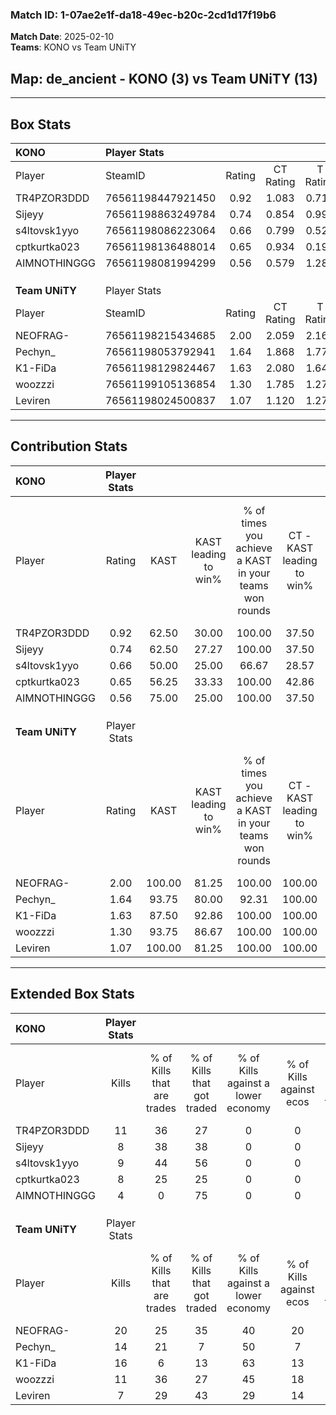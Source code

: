 ### Match ID: 1-07ae2e1f-da18-49ec-b20c-2cd1d17f19b6  
**Match Date**: 2025-02-10  
**Teams**: KONO vs Team UNiTY  

## **Map**: de_ancient - KONO (3) vs Team UNiTY (13)  
---  

## Box Stats  

| **KONO**       | Player Stats      |        |           |          |        |       |       |         |        |      |     |
| :- | :- | :-: | :-: | :-: | :-: | :-: | :-: | :-: | :-: | :-: | :-: |
| Player         | SteamID           | Rating | CT Rating | T Rating |  KAST  |  ADR  | Kills | Assists | Deaths | K/D  | HS% |
| TR4PZOR3DDD    | 76561198447921450 |  0.92  |   1.083   |  0.713   | 62.50  | 79.3  |  11   |    4    |   14   | 0.79 | 54  |
| Sijeyy         | 76561198863249784 |  0.74  |   0.854   |  0.991   | 62.50  | 67.5  |   8   |    1    |   13   | 0.62 | 25  |
| s4ltovsk1yyo   | 76561198086223064 |  0.66  |   0.799   |  0.523   | 50.00  | 52.9  |   9   |    2    |   13   | 0.69 | 44  |
| cptkurtka023   | 76561198136488014 |  0.65  |   0.934   |  0.196   | 56.25  | 58.3  |   8   |    4    |   14   | 0.57 | 62  |
| AIMNOTHINGGG   | 76561198081994299 |  0.56  |   0.579   |  1.284   | 75.00  | 60.2  |   4   |    6    |   15   | 0.27 |  0  |
|                |                   |        |           |          |        |       |       |         |        |      |     |
|                |                   |        |           |          |        |       |       |         |        |      |     |
|                |                   |        |           |          |        |       |       |         |        |      |     |
| **Team UNiTY** | Player Stats      |        |           |          |        |       |       |         |        |      |     |
| Player         | SteamID           | Rating | CT Rating | T Rating |  KAST  |  ADR  | Kills | Assists | Deaths | K/D  | HS% |
| NEOFRAG-       | 76561198215434685 |  2.00  |   2.059   |  2.166   | 100.00 | 134.4 |  20   |    5    |   10   | 2.00 | 80  |
| Pechyn_        | 76561198053792941 |  1.64  |   1.868   |  1.777   | 93.75  | 107.3 |  14   |    5    |   7    | 2.00 | 92  |
| K1-FiDa        | 76561198129824467 |  1.63  |   2.080   |  1.641   | 87.50  | 90.8  |  16   |    2    |   7    | 2.29 | 43  |
| woozzzi        | 76561199105136854 |  1.30  |   1.785   |  1.271   | 93.75  | 68.6  |  11   |    1    |   8    | 1.38 | 54  |
| Leviren        | 76561198024500837 |  1.07  |   1.120   |  1.277   | 100.00 | 51.3  |   7   |    6    |   9    | 0.78 | 57  |
---  

## Contribution Stats  

| **KONO**       | Player Stats |        |                      |                                                        |                           |                                                             |                          |                                                            |
| :- | :-: | :-: | :-: | :-: | :-: | :-: | :-: | :-: |
| Player         |    Rating    |  KAST  | KAST leading to win% | % of times you achieve a KAST in your teams won rounds | CT - KAST leading to win% | CT - % of times you achieve a KAST in your teams won rounds | T - KAST leading to win% | T - % of times you achieve a KAST in your teams won rounds |
| TR4PZOR3DDD    |     0.92     | 62.50  |        30.00         |                         100.00                         |           37.50           |                           100.00                            |           0.00           |                            0.00                            |
| Sijeyy         |     0.74     | 62.50  |        27.27         |                         100.00                         |           37.50           |                           100.00                            |           0.00           |                            0.00                            |
| s4ltovsk1yyo   |     0.66     | 50.00  |        25.00         |                         66.67                          |           28.57           |                            66.67                            |           0.00           |                            0.00                            |
| cptkurtka023   |     0.65     | 56.25  |        33.33         |                         100.00                         |           42.86           |                           100.00                            |           0.00           |                            0.00                            |
| AIMNOTHINGGG   |     0.56     | 75.00  |        25.00         |                         100.00                         |           37.50           |                           100.00                            |           0.00           |                            0.00                            |
|                |              |        |                      |                                                        |                           |                                                             |                          |                                                            |
|                |              |        |                      |                                                        |                           |                                                             |                          |                                                            |
|                |              |        |                      |                                                        |                           |                                                             |                          |                                                            |
| **Team UNiTY** | Player Stats |        |                      |                                                        |                           |                                                             |                          |                                                            |
| Player         |    Rating    |  KAST  | KAST leading to win% | % of times you achieve a KAST in your teams won rounds | CT - KAST leading to win% | CT - % of times you achieve a KAST in your teams won rounds | T - KAST leading to win% | T - % of times you achieve a KAST in your teams won rounds |
| NEOFRAG-       |     2.00     | 100.00 |        81.25         |                         100.00                         |          100.00           |                           100.00                            |          75.00           |                           100.00                           |
| Pechyn_        |     1.64     | 93.75  |        80.00         |                         92.31                          |          100.00           |                            75.00                            |          75.00           |                           100.00                           |
| K1-FiDa        |     1.63     | 87.50  |        92.86         |                         100.00                         |          100.00           |                           100.00                            |          90.00           |                           100.00                           |
| woozzzi        |     1.30     | 93.75  |        86.67         |                         100.00                         |          100.00           |                           100.00                            |          81.82           |                           100.00                           |
| Leviren        |     1.07     | 100.00 |        81.25         |                         100.00                         |          100.00           |                           100.00                            |          75.00           |                           100.00                           |
---  

## Extended Box Stats  

| **KONO**       | Player Stats |                            |                            |                                    |                         |                              |                                 |        |                             |                                     |                          |                               |                            |
| :- | :-: | :-: | :-: | :-: | :-: | :-: | :-: | :-: | :-: | :-: | :-: | :-: | :-: |
| Player         |    Kills     | % of Kills that are trades | % of Kills that got traded | % of Kills against a lower economy | % of Kills against ecos | % of Kills that are flawless | % of Kills that are close duels | Deaths | % of Deaths that get traded | % of Deaths against a lower economy | % of Deaths against ecos | % of Deaths that are flawless | % of Deaths that are close |
| TR4PZOR3DDD    |      11      |             36             |             27             |                 0                  |            0            |              64              |                9                |   14   |             14              |                  0                  |            0             |              57               |             21             |
| Sijeyy         |      8       |             38             |             38             |                 0                  |            0            |              75              |                0                |   13   |             23              |                  0                  |            0             |              46               |             15             |
| s4ltovsk1yyo   |      9       |             44             |             56             |                 0                  |            0            |              67              |                0                |   13   |             15              |                  0                  |            0             |              77               |             0              |
| cptkurtka023   |      8       |             25             |             25             |                 0                  |            0            |              50              |                0                |   14   |             21              |                  0                  |            0             |              86               |             0              |
| AIMNOTHINGGG   |      4       |             0              |             75             |                 0                  |            0            |              50              |               25                |   15   |             40              |                  0                  |            0             |              47               |             20             |
|                |              |                            |                            |                                    |                         |                              |                                 |        |                             |                                     |                          |                               |                            |
|                |              |                            |                            |                                    |                         |                              |                                 |        |                             |                                     |                          |                               |                            |
|                |              |                            |                            |                                    |                         |                              |                                 |        |                             |                                     |                          |                               |                            |
| **Team UNiTY** | Player Stats |                            |                            |                                    |                         |                              |                                 |        |                             |                                     |                          |                               |                            |
| Player         |    Kills     | % of Kills that are trades | % of Kills that got traded | % of Kills against a lower economy | % of Kills against ecos | % of Kills that are flawless | % of Kills that are close duels | Deaths | % of Deaths that get traded | % of Deaths against a lower economy | % of Deaths against ecos | % of Deaths that are flawless | % of Deaths that are close |
| NEOFRAG-       |      20      |             25             |             35             |                 40                 |           20            |              60              |               10                |   10   |             40              |                 30                  |            20            |              70               |             0              |
| Pechyn_        |      14      |             21             |             7              |                 50                 |            7            |              79              |                0                |   7    |             14              |                 29                  |            0             |              29               |             14             |
| K1-FiDa        |      16      |             6              |             13             |                 63                 |           13            |              56              |               19                |   7    |             43              |                 29                  |            0             |              57               |             0              |
| woozzzi        |      11      |             36             |             27             |                 45                 |           18            |              64              |               18                |   8    |             38              |                 38                  |            13            |              88               |             13             |
| Leviren        |      7       |             29             |             43             |                 29                 |           14            |              71              |               14                |   9    |             56              |                 33                  |            11            |              67               |             0              |
